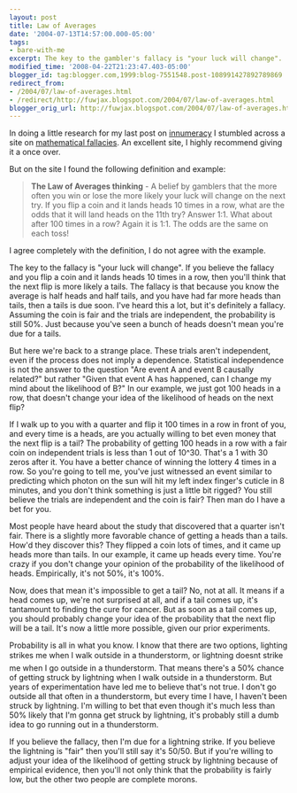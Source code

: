 ```yaml
---
layout: post
title: Law of Averages
date: '2004-07-13T14:57:00.000-05:00'
tags:
- bare-with-me
excerpt: The key to the gambler's fallacy is "your luck will change".
modified_time: '2008-04-22T21:23:47.403-05:00'
blogger_id: tag:blogger.com,1999:blog-7551548.post-108991427892789869
redirect_from: 
- /2004/07/law-of-averages.html
- /redirect/http://fuwjax.blogspot.com/2004/07/law-of-averages.html
blogger_orig_url: http://fuwjax.blogspot.com/2004/07/law-of-averages.html
---
```


In doing a little research for my last post on [innumeracy](http://www.innumeracy.com) I stumbled across a site on [mathematical fallacies](http://members.cox.net/mathmistakes/glossary1.htm).  An excellent site, I highly recommend giving it a once over.

But on the site I found the following definition and example:

> **The Law of Averages thinking** - A belief by gamblers that the more often you win or lose the more likely your luck will change on the next try. If you flip a coin and it lands heads 10 times in a row, what are the odds that it will land heads on the 11th try? Answer 1:1. What about after 100 times in a row? Again it is 1:1. The odds are the same on each toss!

I agree completely with the definition, I do not agree with the example.

The key to the fallacy is "your luck will change".  If you believe the fallacy and you flip a coin and it lands heads 10 times in a row, then you'll think that the next flip is more likely a tails.  The fallacy is that because you know the average is half heads and half tails, and you have had far more heads than tails, then a tails is due soon.  I've heard this a lot, but it's definitely a fallacy.  Assuming the coin is fair and the trials are independent, the probability is still 50%.  Just because you've seen a bunch of heads doesn't mean you're due for a tails.

But here we're back to a strange place.  These trials aren't independent, even if the process does not imply a dependence.  Statistical independence is not the answer to the question "Are event A and event B causally related?" but rather "Given that event A has happened, can I change my mind about the likelihood of B?"  In our example, we just got 100 heads in a row, that doesn't change your idea of the likelihood of heads on the next flip?  

If I walk up to you with a quarter and flip it 100 times in a row in front of you, and every time is a heads, are you actually willing to bet even money that the next flip is a tail?  The probability of getting 100 heads in a row with a fair coin on independent trials is less than 1 out of 10^30.  That's a 1 with 30 zeros after it.  You have a better chance of winning the lottery 4 times in a row.  So you're going to tell me, you've just witnessed an event similar to predicting which photon on the sun will hit my left index finger's cuticle in 8 minutes, and you don't think something is just a little bit rigged?  You still believe the trials are independent and the coin is fair?  Then man do I have a bet for you.

Most people have heard about the study that discovered that a quarter isn't fair.  There is a slightly more favorable chance of getting a heads than a tails.  How'd they discover this?  They flipped a coin lots of times, and it came up heads more than tails.  In our example, it came up heads every time.  You're crazy if you don't change your opinion of the probability of the likelihood of heads.  Empirically, it's not 50%, it's 100%.

Now, does that mean it's impossible to get a tail?  No, not at all.  It means if a head comes up, we're not surprised at all, and if a tail comes up, it's tantamount to finding the cure for cancer.  But as soon as a tail comes up, you should probably change your idea of the probability that the next flip will be a tail.  It's now a little more possible, given our prior experiments.

Probability is all in what you know.  I know that there are two options, lighting strikes me when I walk outside in a thunderstorm, or lightning doesnt strike me when I go outside in a thunderstorm.  That means there's a 50% chance of getting struck by lightning when I walk outside in a thunderstorm.  But years of experimentation have led me to believe that's not true.  I don't go outside all that often in a thunderstorm, but every time I have, I haven't been struck by lightning.  I'm willing to bet that even though it's much less than 50% likely that I'm gonna get struck by lightning, it's probably still a dumb idea to go running out in a thunderstorm.  

If you believe the fallacy, then I'm due for a lightning strike.  If you believe the lightning is "fair" then you'll still say it's 50/50.  But if you're willing to adjust your idea of the likelihood of getting struck by lightning because of empirical evidence, then you'll not only think that the probability is fairly low, but the other two people are complete morons.

